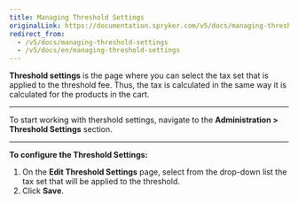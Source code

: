 ```yaml
---
title: Managing Threshold Settings
originalLink: https://documentation.spryker.com/v5/docs/managing-threshold-settings
redirect_from:
  - /v5/docs/managing-threshold-settings
  - /v5/docs/en/managing-threshold-settings
---
```


**Threshold settings** is the page where you can select the tax set that is applied to the threshold fee. Thus, the tax is calculated in the same way it is calculated for the products in the cart.
***
To start working with thershold settings, navigate to the **Administration > Threshold Settings** section.
***
**To configure the Threshold Settings:**
1. On the **Edit Threshold Settings** page, select from the drop-down list the tax set that will be applied to the threshold.
2. Click **Save**.

